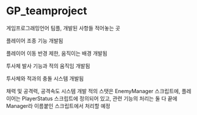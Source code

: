 # GP_teamproject
게임프로그래밍언어 팀플, 개발된 사항들 적어놓는 곳

플레이어 조종 기능 개발됨

플레이어 이동 반경 제한, 움직이는 배경 개발됨

투사체 발사 기능과 적의 움직임 개발됨

투사체와 적과의 충돌 시스템 개발됨 


채력 및 공격력, 공격속도 시스템 개발
적의 스탯은 EnemyManager 스크립트에, 플레이어는 PlayerStatus 스크립트에 정의되어 있고, 
관련 기능의 처리는 둘 다 끝에 Manager라 이름붙인 스크립트에서 처리할 예정
